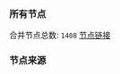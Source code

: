 ### 所有节点
合并节点总数: `1408`
[节点链接](https://raw.githubusercontent.com/rzhy1/11/master/sub/sub_merge_base64.txt)

### 节点来源
